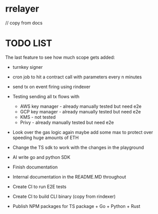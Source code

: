 # rrelayer

// copy from docs

# TODO LIST

The last feature to see how much scope gets added:
  - turnkey signer
  - cron job to hit a contract call with parameters every n minutes
  - send tx on event firing using rindexer

- Testing sending all tx flows with
  - AWS key manager - already manually tested but need e2e
  - GCP key manager - already manually tested but need e2e
  - KMS - not tested
  - Privy - already manually tested but need e2e
- Look over the gas logic again maybe add some max to protect over speeding huge amounts of ETH
- Change the TS sdk to work with the changes in the playground
- AI write go and python SDK
- Finish documentation
- Internal documentation in the README.MD throughout
- Create CI to run E2E tests
- Create CI to build CLI binary (copy from rindexer)
- Publish NPM packages for TS package + Go + Python + Rust